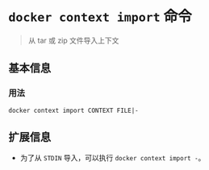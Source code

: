 # `docker context import` 命令

> 从 tar 或 zip 文件导入上下文

## 基本信息

### 用法

```
docker context import CONTEXT FILE|-
```

## 扩展信息

- 为了从 `STDIN` 导入，可以执行 `docker context import -`。
